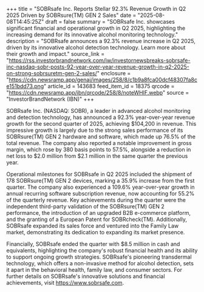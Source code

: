 +++
title = "SOBRsafe Inc. Reports Stellar 92.3% Revenue Growth in Q2 2025 Driven by SOBRsure(TM) GEN 2 Sales"
date = "2025-08-08T14:45:25Z"
draft = false
summary = "SOBRsafe Inc. showcases significant financial and operational growth in Q2 2025, highlighting the increasing demand for its innovative alcohol monitoring technology."
description = "SOBRsafe announces a 92.3% revenue increase in Q2 2025, driven by its innovative alcohol detection technology. Learn more about their growth and impact."
source_link = "https://rss.investorbrandnetwork.com/iw/investornewsbreaks-sobrsafe-inc-nasdaq-sobr-posts-92-year-over-year-revenue-growth-in-q2-2025-on-strong-sobrsuretm-gen-2-sales/"
enclosure = "https://cdn.newsramp.app/genai/images/258/8/c1b9a8fca00dcf48307fa8ce151bdd73.png"
article_id = 143683
feed_item_id = 18375
qrcode = "https://cdn.newsramp.app/ibn/qrcode/258/8/noteWHIF.webp"
source = "InvestorBrandNetwork (IBN)"
+++

<p>SOBRsafe Inc. (NASDAQ: SOBR), a leader in advanced alcohol monitoring and detection technology, has announced a 92.3% year-over-year revenue growth for the second quarter of 2025, achieving $104,200 in revenue. This impressive growth is largely due to the strong sales performance of its SOBRsure(TM) GEN 2 hardware and software, which made up 76.5% of the total revenue. The company also reported a notable improvement in gross margin, which rose by 380 basis points to 57.5%, alongside a reduction in net loss to $2.0 million from $2.1 million in the same quarter the previous year.</p><p>Operational milestones for SOBRsafe in Q2 2025 included the shipment of 178 SOBRsure(TM) GEN 2 devices, marking a 35.9% increase from the first quarter. The company also experienced a 109.6% year-over-year growth in annual recurring software subscription revenue, now accounting for 55.2% of the quarterly revenue. Key achievements during the quarter were the independent third-party validation of the SOBRsure(TM) GEN 2 performance, the introduction of an upgraded B2B e-commerce platform, and the granting of a European Patent for SOBRcheck(TM). Additionally, SOBRsafe expanded its sales force and ventured into the Family Law market, demonstrating its dedication to expanding its market presence.</p><p>Financially, SOBRsafe ended the quarter with $8.5 million in cash and equivalents, highlighting the company's robust financial health and its ability to support ongoing growth strategies. SOBRsafe's pioneering transdermal technology, which offers a non-invasive method for alcohol detection, sets it apart in the behavioral health, family law, and consumer sectors. For further details on SOBRsafe's innovative solutions and financial achievements, visit <a href='https://www.sobrsafe.com' rel='nofollow' target='_blank'>https://www.sobrsafe.com</a>.</p>